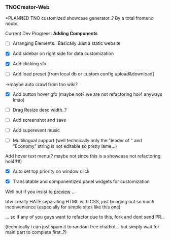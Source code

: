 ### TNOCreator-Web
*PLANNED TNO customized showcase generator..? By a total frontend noob(

Current Dev Progress: **Adding Components**

- [ ] Arranging Elements.. Basically Just a static website

- [x] Add sidebar on right side for data customization

- [x] Add clicking sfx

- [ ] Add load preset [from local db or custom config upload&download]

 ->maybe auto crawl from tno wiki?

- [x] Add button hover gfx (maybe not? we are not refactoring hoi4 anyways lmao)

- [ ] Drag Resize desc width..?

- [ ] Add screenshot and save

- [ ] Add superevent music

- [ ] Multilingual support (well technically only the "leader of " and "Economy" string is not editable so pretty lame...)

 Add hover text menu(? maybe not since this is a showcase not refactoring hoi4!!1!)

- [x] Auto set top priority on window click

- [x] Translatable and componentized panel widgets for customization

Well but if you insist to [preview](https://hittygubby.github.io/TNOCreator/) ... 

btw I really HATE separating HTML with CSS, just bringing out so much inconvenience (especially for simple sites like this one)

... so if any of you guys want to refactor due to this, fork and dont send PR...

(technically i can just spam it to random free chatbot... but simply wait for main part to complete first..?)